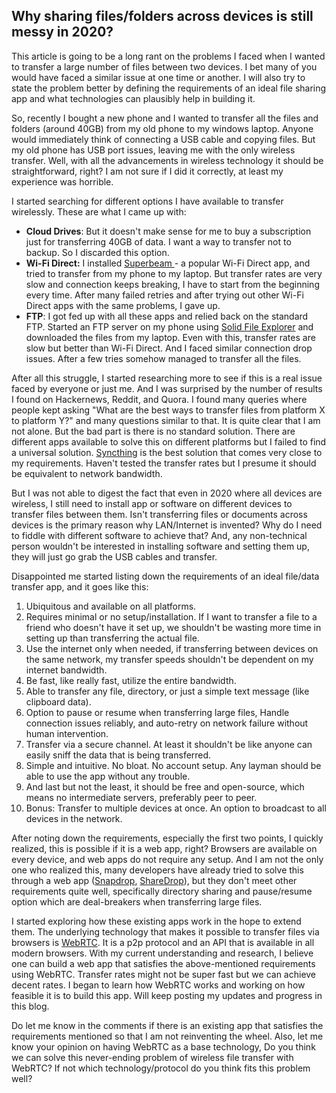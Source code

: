 ## Why sharing files/folders across devices is still messy in 2020?

This article is going to be a long rant on the problems I faced when I wanted to transfer a large number of files between two devices. I bet many of you would have faced a similar issue at one time or another. I will also try to state the problem better by defining the requirements of an ideal file sharing app and what technologies can plausibly help in building it. 

So, recently I bought a new phone and I wanted to transfer all the files and folders (around 40GB) from my old phone to my windows laptop. Anyone would immediately think of connecting a USB cable and copying files. But my old phone has USB port issues, leaving me with the only wireless transfer. Well, with all the advancements in wireless technology it should be straightforward, right? I am not sure if I did it correctly, at least my experience was horrible.

I started searching for different options I have available to transfer wirelessly. These are what I came up with:

- **Cloud Drives**: But it doesn't make sense for me to buy a subscription just for transferring 40GB of data. I want a way to transfer not to backup. So I discarded this option.
- **Wi-Fi Direct:** I installed  [Superbeam ](https://superbe.am/) - a popular Wi-Fi Direct app, and tried to transfer from my phone to my laptop. But transfer rates are very slow and connection keeps breaking, I have to start from the beginning every time. After many failed retries and after trying out other Wi-Fi Direct apps with the same problems, I gave up.
- **FTP**: I got fed up with all these apps and relied back on the standard FTP. Started an FTP server on my phone using  [Solid File Explorer](https://play.google.com/store/apps/details?id=pl.solidexplorer2)  and downloaded the files from my laptop. Even with this, transfer rates are slow but better than Wi-Fi Direct. And I faced similar connection drop issues. After a few tries somehow managed to transfer all the files.

After all this struggle, I started researching more to see if this is a real issue faced by everyone or just me. And I was surprised by the number of results I found on Hackernews, Reddit, and Quora. I found many queries where people kept asking "What are the best ways to transfer files from platform X to platform Y?" and many questions similar to that. It is quite clear that I am not alone. But the bad part is there is no standard solution. There are different apps available to solve this on different platforms but I failed to find a universal solution.  [Syncthing](https://syncthing.net/)  is the best solution that comes very close to my requirements. Haven't tested the transfer rates but I presume it should be equivalent to network bandwidth.

But I was not able to digest the fact that even in 2020 where all devices are wireless, I still need to install app or software on different devices to transfer files between them. Isn't transferring files or documents across devices is the primary reason why LAN/Internet is invented? Why do I need to fiddle with different software to achieve that? And, any non-technical person wouldn't be interested in installing software and setting them up, they will just go grab the USB cables and transfer.

Disappointed me started listing down the requirements of an ideal file/data transfer app, and it goes like this:

1. Ubiquitous and available on all platforms.
2. Requires minimal or no setup/installation. If I want to transfer a file to a friend who doesn't have it set up, we shouldn't be wasting more time in setting up than transferring the actual file.
3. Use the internet only when needed, if transferring between devices on the same network, my transfer speeds shouldn't be dependent on my internet bandwidth.
4. Be fast, like really fast, utilize the entire bandwidth.
5. Able to transfer any file, directory, or just a simple text message (like clipboard data).
6. Option to pause or resume when transferring large files, Handle connection issues reliably, and auto-retry on network failure without human intervention.
7. Transfer via a secure channel. At least it shouldn't be like anyone can easily sniff the data that is being transferred.
8. Simple and intuitive. No bloat. No account setup. Any layman should be able to use the app without any trouble.
9. And last but not the least, it should be free and open-source, which means no intermediate servers, preferably peer to peer.
10. Bonus: Transfer to multiple devices at once. An option to broadcast to all devices in the network.

After noting down the requirements, especially the first two points, I quickly realized, this is possible if it is a web app, right? Browsers are available on every device, and web apps do not require any setup. And I am not the only one who realized this, many developers have already tried to solve this through a web app ([Snapdrop](https://snapdrop.net/),  [ShareDrop](https://www.sharedrop.io/)), but they don't meet other requirements quite well, specifically directory sharing and pause/resume option which are deal-breakers when transferring large files.

I started exploring how these existing apps work in the hope to extend them. The underlying technology that makes it possible to transfer files via browsers is  [WebRTC](https://webrtc.org/). It is a p2p protocol and an API that is available in all modern browsers. With my current understanding and research, I believe one can build a web app that satisfies the above-mentioned requirements using WebRTC. Transfer rates might not be super fast but we can achieve decent rates. I began to learn how WebRTC works and working on how feasible it is to build this app. Will keep posting my updates and progress in this blog.

Do let me know in the comments if there is an existing app that satisfies the requirements mentioned so that I am not reinventing the wheel. Also, let me know your opinion on having WebRTC as a base technology, Do you think we can solve this never-ending problem of wireless file transfer with WebRTC? If not which technology/protocol do you think fits this problem well?